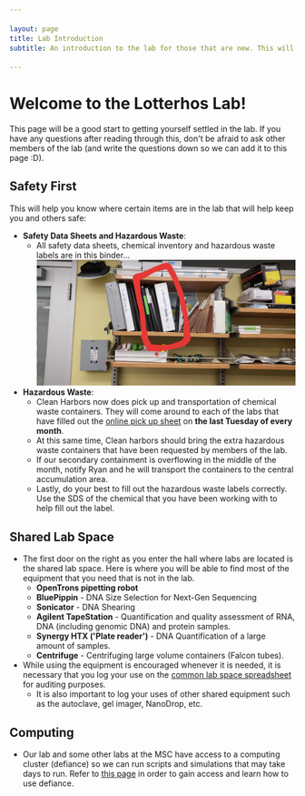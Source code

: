 ```yaml
---

layout: page
title: Lab Introduction
subtitle: An introduction to the lab for those that are new. This will help you orient yourself to where things can be found and how to access them.

---
```


# Welcome to the Lotterhos Lab!

This page will be a good start to getting yourself settled in the lab. If you
have any questions after reading through this, don't be afraid to ask other
members of the lab (and write the questions down so we can add it to this page
:D).  

## Safety First

This will help you know where certain items are in the lab that will help keep you and others safe:

* __Safety Data Sheets and Hazardous Waste__:
  * All safety data sheets, chemical inventory and hazardous waste labels are in this binder...
    ![Alt text](/img/labSafetyBinder.jpg)
* __Hazardous Waste__:
  * Clean Harbors now does pick up and transportation of chemical waste
    containers. They will come around to each of the labs that have filled out
    the [online pick up sheet](https://ehsa.nunet.neu.edu/neu_wp) on __the last Tuesday of every month__.
  * At this same time, Clean harbors should bring the extra hazardous waste
    containers that have been requested by members of the lab.
  * If our secondary containment is overflowing in the middle of the month,
    notify Ryan and he will transport the containers to the central accumulation
    area.
  * Lastly, do your best to fill out the hazardous waste labels correctly. Use
    the SDS of the chemical that you have been working with to help fill out the
    label.

## Shared Lab Space

* The first door on the right as you enter the hall where labs are located is
  the shared lab space. Here is where you will be able to find most of the
  equipment that you need that is not in the lab.
  * __OpenTrons pipetting robot__
  * __BluePippin__ - DNA Size Selection for Next-Gen Sequencing
  * __Sonicator__ - DNA Shearing
  * __Agilent TapeStation__ - Quantification and quality assessment of RNA, DNA
    (including genomic DNA) and protein samples.
  * __Synergy HTX ('Plate reader')__ - DNA Quantification of a large amount of samples.
  * __Centrifuge__ - Centrifuging large volume containers (Falcon tubes).
* While using the equipment is encouraged whenever it is needed, it is necessary
  that you log your use on the [common lab space spreadsheet](https://docs.google.com/spreadsheets/d/1M0RQYTqQwLS7puzn443S4CVAufBNgKyocfamQ179edU/edit#gid=0) for auditing
  purposes.
  * It is also important to log your uses of other shared equipment such as the autoclave, gel imager, NanoDrop, etc.

## Computing

* Our lab and some other labs at the MSC have access to a computing cluster
  (defiance) so we can run scripts and simulations that may take days to run.
  Refer to [this page](https://drk-lo.github.io/lotterhoslabprotocols/defiance/)
  in order to gain access and learn how to use defiance.

